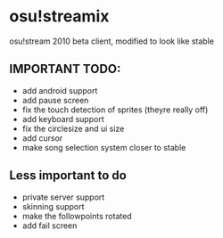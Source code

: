 # osu!streamix
 osu!stream 2010 beta client, modified to look like stable
## IMPORTANT TODO:
- add android support
- add pause screen
- fix the touch detection of sprites (theyre really off)
- add keyboard support
- fix the circlesize and ui size
- add cursor
- make song selection system closer to stable
## Less important to do
- private server support
- skinning support
- make the followpoints rotated
- add fail screen
